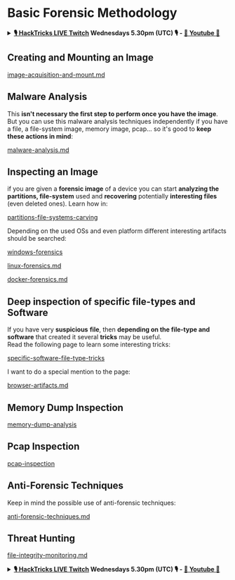 # Basic Forensic Methodology

<details>

<summary><strong><a href="https://www.twitch.tv/hacktricks_live/schedule">🎙️ HackTricks LIVE Twitch</a> Wednesdays 5.30pm (UTC) 🎙️ - <a href="https://www.youtube.com/@hacktricks_LIVE">🎥 Youtube 🎥</a></strong></summary>

* Do you work in a **cybersecurity company**? Do you want to see your **company advertised in HackTricks**? or do you want to have access to the **latest version of the PEASS or download HackTricks in PDF**? Check the [**SUBSCRIPTION PLANS**](https://github.com/sponsors/carlospolop)!
* Discover [**The PEASS Family**](https://opensea.io/collection/the-peass-family), our collection of exclusive [**NFTs**](https://opensea.io/collection/the-peass-family)
* Get the [**official PEASS & HackTricks swag**](https://peass.creator-spring.com)
* **Join the** [**💬**](https://emojipedia.org/speech-balloon/) [**Discord group**](https://discord.gg/hRep4RUj7f) or the [**telegram group**](https://t.me/peass) or **follow** me on **Twitter** [**🐦**](https://github.com/carlospolop/hacktricks/tree/7af18b62b3bdc423e11444677a6a73d4043511e9/\[https:/emojipedia.org/bird/README.md)[**@carlospolopm**](https://twitter.com/carlospolopm)**.**
* **Share your hacking tricks by submitting PRs to the [hacktricks repo](https://github.com/carlospolop/hacktricks) and [hacktricks-cloud repo](https://github.com/carlospolop/hacktricks-cloud)**.

</details>

## Creating and Mounting an Image


[image-acquisition-and-mount.md](../../generic-methodologies-and-resources/basic-forensic-methodology/image-acquisition-and-mount.md)


## Malware Analysis

This **isn't necessary the first step to perform once you have the image**. But you can use this malware analysis techniques independently if you have a file, a file-system image, memory image, pcap... so it's good to **keep these actions in mind**:


[malware-analysis.md](malware-analysis.md)


## Inspecting an Image

if you are given a **forensic image** of a device you can start **analyzing the partitions, file-system** used and **recovering** potentially **interesting files** (even deleted ones). Learn how in:


[partitions-file-systems-carving](partitions-file-systems-carving/)


Depending on the used OSs and even platform different interesting artifacts should be searched:


[windows-forensics](windows-forensics/)



[linux-forensics.md](linux-forensics.md)



[docker-forensics.md](docker-forensics.md)


## Deep inspection of specific file-types and Software

If you have very **suspicious** **file**, then **depending on the file-type and software** that created it several **tricks** may be useful.\
Read the following page to learn some interesting tricks:


[specific-software-file-type-tricks](specific-software-file-type-tricks/)


I want to do a special mention to the page:


[browser-artifacts.md](specific-software-file-type-tricks/browser-artifacts.md)


## Memory Dump Inspection


[memory-dump-analysis](memory-dump-analysis/)


## Pcap Inspection


[pcap-inspection](pcap-inspection/)


## **Anti-Forensic Techniques**

Keep in mind the possible use of anti-forensic techniques:


[anti-forensic-techniques.md](anti-forensic-techniques.md)


## Threat Hunting


[file-integrity-monitoring.md](file-integrity-monitoring.md)


<details>

<summary><strong><a href="https://www.twitch.tv/hacktricks_live/schedule">🎙️ HackTricks LIVE Twitch</a> Wednesdays 5.30pm (UTC) 🎙️ - <a href="https://www.youtube.com/@hacktricks_LIVE">🎥 Youtube 🎥</a></strong></summary>

* Do you work in a **cybersecurity company**? Do you want to see your **company advertised in HackTricks**? or do you want to have access to the **latest version of the PEASS or download HackTricks in PDF**? Check the [**SUBSCRIPTION PLANS**](https://github.com/sponsors/carlospolop)!
* Discover [**The PEASS Family**](https://opensea.io/collection/the-peass-family), our collection of exclusive [**NFTs**](https://opensea.io/collection/the-peass-family)
* Get the [**official PEASS & HackTricks swag**](https://peass.creator-spring.com)
* **Join the** [**💬**](https://emojipedia.org/speech-balloon/) [**Discord group**](https://discord.gg/hRep4RUj7f) or the [**telegram group**](https://t.me/peass) or **follow** me on **Twitter** [**🐦**](https://github.com/carlospolop/hacktricks/tree/7af18b62b3bdc423e11444677a6a73d4043511e9/\[https:/emojipedia.org/bird/README.md)[**@carlospolopm**](https://twitter.com/carlospolopm)**.**
* **Share your hacking tricks by submitting PRs to the [hacktricks repo](https://github.com/carlospolop/hacktricks) and [hacktricks-cloud repo](https://github.com/carlospolop/hacktricks-cloud)**.

</details>
